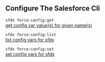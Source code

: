## Configure The Salesforce Cli



``` sfdx force:config:get ```   
 [get config var value(s) for given name(s)](./getconfigvarvaluesforgivennames.md)

``` sfdx force:config:list ```   
 [list config vars for sfdx](./listconfigvarsforsfdx.md)

``` sfdx force:config:set ```   
 [set config vars for sfdx](./setconfigvarsforsfdx.md)

